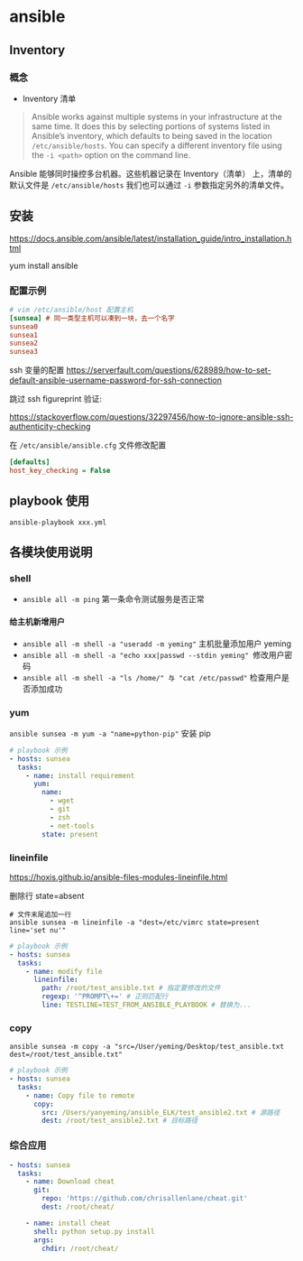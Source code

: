 # ansible

## Inventory

### 概念

- Inventory 清单

> Ansible works against multiple systems in your infrastructure at the same time. It does this by selecting portions of systems listed in Ansible’s inventory, which defaults to being saved in the location `/etc/ansible/hosts`. You can specify a different inventory file using the `-i <path>` option on the command line.

Ansible 能够同时操控多台机器。这些机器记录在 Inventory（清单） 上，清单的默认文件是 `/etc/ansible/hosts` 我们也可以通过 `-i` 参数指定另外的清单文件。

## 安装

https://docs.ansible.com/ansible/latest/installation_guide/intro_installation.html

yum install ansible

### 配置示例

```ini
# vim /etc/ansible/host 配置主机
[sunsea] # 同一类型主机可以凑到一块，去一个名字
sunsea0
sunsea1
sunsea2
sunsea3
```

ssh 变量的配置 https://serverfault.com/questions/628989/how-to-set-default-ansible-username-password-for-ssh-connection

跳过 ssh figureprint 验证:

https://stackoverflow.com/questions/32297456/how-to-ignore-ansible-ssh-authenticity-checking

在 `/etc/ansible/ansible.cfg` 文件修改配置

```ini
[defaults]
host_key_checking = False
```

## playbook 使用

`ansible-playbook xxx.yml`

## 各模块使用说明

### shell

- `ansible all -m ping` 第一条命令测试服务是否正常

#### 给主机新增用户

- `ansible all -m shell -a "useradd -m yeming"` 主机批量添加用户 yeming
- `ansible all -m shell -a "echo xxx|passwd --stdin yeming" `修改用户密码
- `ansible all -m shell -a "ls /home/" 与 "cat /etc/passwd"` 检查用户是否添加成功

### yum

`ansible sunsea -m yum -a "name=python-pip"` 安装 pip

```yaml
# playbook 示例
- hosts: sunsea
  tasks:
    - name: install requirement
      yum:
        name: 
          - wget
          - git
          - zsh
          - net-tools 
        state: present
```

### lineinfile

https://hoxis.github.io/ansible-files-modules-lineinfile.html

删除行 state=absent


```shell
# 文件末尾追加一行
ansible sunsea -m lineinfile -a "dest=/etc/vimrc state=present line='set nu'"
```

```yaml
# playbook 示例
- hosts: sunsea
  tasks:
    - name: modify file	
      lineinfile:
        path: /root/test_ansible.txt # 指定要修改的文件
        regexp: '^PROMPT\+=' # 正则匹配行
        line: TESTLINE=TEST_FROM_ANSIBLE_PLAYBOOK # 替换为...
```

### copy

`ansible sunsea -m copy -a "src=/User/yeming/Desktop/test_ansible.txt dest=/root/test_ansible.txt"`

```yaml
# playbook 示例
- hosts: sunsea
  tasks:
    - name: Copy file to remote
      copy:
        src: /Users/yanyeming/ansible_ELK/test_ansible2.txt # 源路径
        dest: /root/test_ansible2.txt # 目标路径
```

### 综合应用

```yaml
- hosts: sunsea
  tasks:
    - name: Download cheat
      git:
        repo: 'https://github.com/chrisallenlane/cheat.git'
        dest: /root/cheat/

    - name: install cheat
      shell: python setup.py install
      args:
        chdir: /root/cheat/
```
